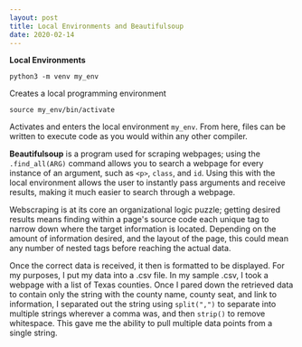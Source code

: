 ```yaml
---
layout: post
title: Local Environments and Beautifulsoup
date: 2020-02-14
---
```



__Local Environments__
```
python3 -m venv my_env
```
Creates a local programming environment

```
source my_env/bin/activate
```
Activates and enters the local environment `my_env`. From here, files can be written to execute code 
as you would within any other compiler.


**Beautifulsoup** is a program used for scraping webpages; using the `.find_all(ARG)` command allows you 
to search a webpage for every instance of an argument, such as `<p>`, `class`, and `id`.
Using this with the local environment allows the user to instantly pass arguments and receive results, making it much easier to search through a webpage.

Webscraping is at its core an organizational logic puzzle; getting desired results means finding within a page's source code each unique tag to narrow down where the target information is located. Depending on the amount of information desired, and the layout of the page, this could mean any number of nested tags before reaching the actual data. 

Once the correct data is received, it then is formatted to be displayed. For my purposes, I put my data into a .csv file. In my sample .csv, I took a webpage with a list of Texas counties. Once I pared down the retrieved data to contain only the string with the county name, county seat, and link to information, I separated out the string using `split(",")` to separate into multiple strings wherever a comma was, and then `strip()` to remove whitespace. This gave me the ability to pull multiple data points from a single string.

